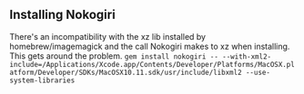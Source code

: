 ## Installing Nokogiri

There's an incompatibility with the xz lib installed by homebrew/imagemagick and the call Nokogiri makes to xz when
installing. This gets around the problem.
``
gem install nokogiri -- --with-xml2-include=/Applications/Xcode.app/Contents/Developer/Platforms/MacOSX.platform/Developer/SDKs/MacOSX10.11.sdk/usr/include/libxml2 --use-system-libraries
``